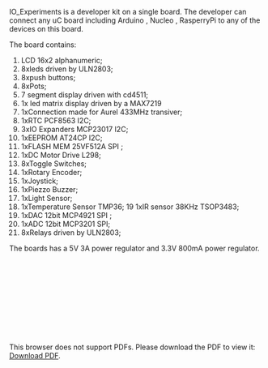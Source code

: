 IO_Experiments is a developer kit on a single board. The developer can connect any uC board including Arduino , Nucleo , RasperryPi to any of the devices on this board.

The board contains:
1. LCD 16x2 alphanumeric;
2. 8xleds driven by ULN2803;
3. 8xpush buttons;
4. 8xPots;
5. 7 segment display driven with cd4511;
6. 1x led matrix display driven by a MAX7219
7. 1xConnection made for Aurel 433MHz transiver;
8. 1xRTC PCF8563 I2C;
9. 3xIO Expanders MCP23017 I2C;
10. 1xEEPROM AT24CP I2C;
11. 1xFLASH MEM 25VF512A SPI ;
12. 1xDC Motor Drive L298;
13. 8xToggle Switches;
14. 1xRotary Encoder;
15. 1xJoystick;
16. 1xPiezzo Buzzer;
17. 1xLight Sensor;
18. 1xTemperature Sensor TMP36;
19 1xIR sensor 38KHz TSOP3483;
10. 1xDAC 12bit MCP4921 SPI ;
11. 1xADC 12bit MCP3201 SPI;
12. 8xRelays driven by ULN2803;

The boards has a 5V 3A power regulator and 3.3V 800mA power regulator.

<object data="http://yoursite.com/the.pdf" type="application/pdf" width="700px" height="700px">
    <embed src="http://yoursite.com/the.pdf">
        <p>This browser does not support PDFs. Please download the PDF to view it: <a href="http://yoursite.com/the.pdf">Download PDF</a>.</p>
    </embed>
</object>
